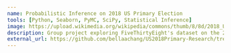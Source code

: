 ```yaml
---
name: Probabilistic Inference on 2018 US Primary Election
tools: [Python, Seaborn, PyMC, SciPy, Statistical Inference]
image: https://upload.wikimedia.org/wikipedia/commons/thumb/8/8d/2018_United_States_Senate_elections_results_map.svg/700px-2018_United_States_Senate_elections_results_map.svg.png
description: Group project exploring FiveThirtyEight's dataset on the 2018 US primaries. Used multiple hypothesis testing to test if endorsements from different groups affected chances of winning and Bayesian hierarchical modeling on # of endorsements to test ideological inclusiveness of a candidate.
external_url: https://github.com/bellaachang/US2018Primary-Research/tree/main 
---
```

